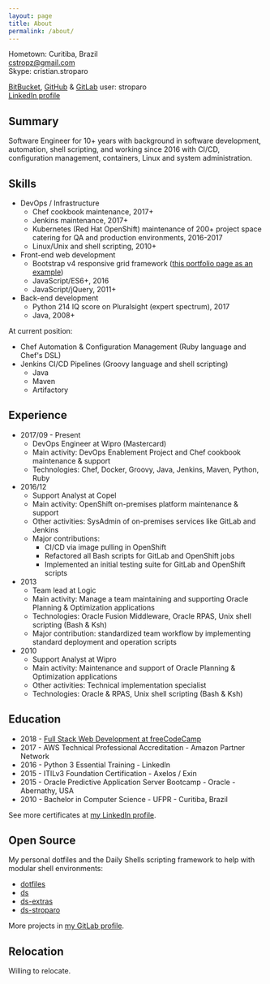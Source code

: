 ```yaml
---
layout: page
title: About
permalink: /about/
---
```


Hometown: Curitiba, Brazil  
cstropz@gmail.com  
Skype: cristian.stroparo

[BitBucket](https://bitbucket.org/stroparo), [GitHub](https://github.com/stroparo) & [GitLab](https://gitlab.com/stroparo) user: stroparo  
[LinkedIn profile](https://linkedin.com/in/stroparo)  

## Summary

Software Engineer for 10+ years with background in software development, automation, shell scripting, and working since 2016 with CI/CD, configuration management, containers, Linux and system administration.

## Skills

* DevOps / Infrastructure
  - Chef cookbook maintenance, 2017+
  - Jenkins maintenance, 2017+
  - Kubernetes (Red Hat OpenShift) maintenance of 200+ project space catering for QA and production environments, 2016-2017
  - Linux/Unix and shell scripting, 2010+
* Front-end web development
  - Bootstrap v4 responsive grid framework ([this portfolio page as an example](https://codepen.io/stroparo/full/qmLOYj/))
  - JavaScript/ES6+, 2016
  - JavaScript/jQuery, 2011+
* Back-end development
  - Python 214 IQ score on Pluralsight (expert spectrum), 2017
  - Java, 2008+

At current position:

* Chef Automation & Configuration Management (Ruby language and Chef's DSL)
* Jenkins CI/CD Pipelines (Groovy language and shell scripting)
  - Java
  - Maven
  - Artifactory
  
## Experience

* 2017/09 - Present
  - DevOps Engineer at Wipro (Mastercard)
  - Main activity: DevOps Enablement Project and Chef cookbook maintenance & support
  - Technologies: Chef, Docker, Groovy, Java, Jenkins, Maven, Python, Ruby
* 2016/12
  - Support Analyst at Copel
  - Main activity: OpenShift on-premises platform maintenance & support
  - Other activities: SysAdmin of on-premises services like GitLab and Jenkins
  - Major contributions:
    - CI/CD via image pulling in OpenShift
    - Refactored all Bash scripts for GitLab and OpenShift jobs
    - Implemented an initial testing suite for GitLab and OpenShift scripts
* 2013
  - Team lead at Logic
  - Main activity: Manage a team maintaining and supporting Oracle Planning & Optimization applications
  - Technologies: Oracle Fusion Middleware, Oracle RPAS, Unix shell scripting (Bash & Ksh)
  - Major contribution: standardized team workflow by implementing standard deployment and operation scripts
* 2010
  - Support Analyst at Wipro
  - Main activity: Maintenance and support of Oracle Planning & Optimization applications
  - Other activities: Technical implementation specialist
  - Technologies: Oracle & RPAS, Unix shell scripting (Bash & Ksh)

## Education

* 2018 - [Full Stack Web Development at freeCodeCamp](https://www.freecodecamp.org/stroparo)
* 2017 - AWS Technical Professional Accreditation - Amazon Partner Network
* 2016 - Python 3 Essential Training - LinkedIn
* 2015 - ITILv3 Foundation Certification - Axelos / Exin
* 2015 - Oracle Predictive Application Server Bootcamp - Oracle - Abernathy, USA
* 2010 - Bachelor in Computer Science - UFPR - Curitiba, Brazil

See more certificates at [my LinkedIn profile](https://linkedin.com/in/stroparo).

## Open Source

My personal dotfiles and the Daily Shells scripting framework to help with modular shell environments:

* [dotfiles](https://github.com/stroparo/dotfiles)
* [ds](https://github.com/stroparo/ds)
* [ds-extras](https://github.com/stroparo/ds-extras)
* [ds-stroparo](https://github.com/stroparo/ds-stroparo)

More projects in [my GitLab profile](https://gitlab.com/users/stroparo/projects).

## Relocation

Willing to relocate.
